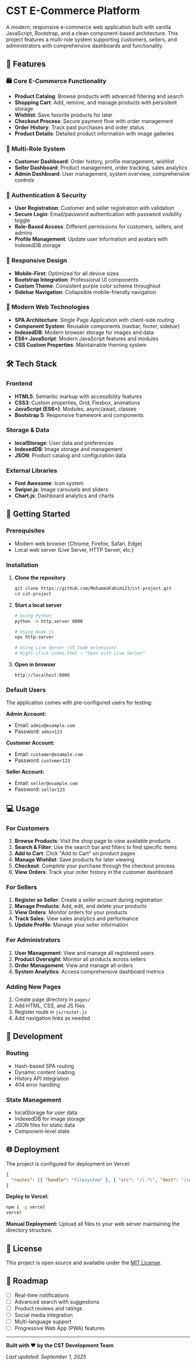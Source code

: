 # CST E-Commerce Platform

A modern, responsive e-commerce web application built with vanilla JavaScript, Bootstrap, and a clean component-based architecture. This project features a multi-role system supporting customers, sellers, and administrators with comprehensive dashboards and functionality.

## 🌟 Features

### 🛍️ **Core E-Commerce Functionality**

- **Product Catalog**: Browse products with advanced filtering and search
- **Shopping Cart**: Add, remove, and manage products with persistent storage
- **Wishlist**: Save favorite products for later
- **Checkout Process**: Secure payment flow with order management
- **Order History**: Track past purchases and order status
- **Product Details**: Detailed product information with image galleries

### 👥 **Multi-Role System**

- **Customer Dashboard**: Order history, profile management, wishlist
- **Seller Dashboard**: Product management, order tracking, sales analytics
- **Admin Dashboard**: User management, system overview, comprehensive controls

### 🔐 **Authentication & Security**

- **User Registration**: Customer and seller registration with validation
- **Secure Login**: Email/password authentication with password visibility toggle
- **Role-Based Access**: Different permissions for customers, sellers, and admins
- **Profile Management**: Update user information and avatars with IndexedDB storage

### 📱 **Responsive Design**

- **Mobile-First**: Optimized for all device sizes
- **Bootstrap Integration**: Professional UI components
- **Custom Theme**: Consistent purple color scheme throughout
- **Sidebar Navigation**: Collapsible mobile-friendly navigation

### 🚀 **Modern Web Technologies**

- **SPA Architecture**: Single Page Application with client-side routing
- **Component System**: Reusable components (navbar, footer, sidebar)
- **IndexedDB**: Modern browser storage for images and data
- **ES6+ JavaScript**: Modern JavaScript features and modules
- **CSS Custom Properties**: Maintainable theming system

## 🛠️ **Tech Stack**

### **Frontend**

- **HTML5**: Semantic markup with accessibility features
- **CSS3**: Custom properties, Grid, Flexbox, animations
- **JavaScript (ES6+)**: Modules, async/await, classes
- **Bootstrap 5**: Responsive framework and components

### **Storage & Data**

- **localStorage**: User data and preferences
- **IndexedDB**: Image storage and management
- **JSON**: Product catalog and configuration data

### **External Libraries**

- **Font Awesome**: Icon system
- **Swiper.js**: Image carousels and sliders
- **Chart.js**: Dashboard analytics and charts

## 🚀 **Getting Started**

### **Prerequisites**

- Modern web browser (Chrome, Firefox, Safari, Edge)
- Local web server (Live Server, HTTP Server, etc.)

### **Installation**

1. **Clone the repository**

   ```bash
   git clone https://github.com/MohamedFahim123/cst-project.git
   cd cst-project
   ```

2. **Start a local server**

   ```bash
   # Using Python
   python -m http.server 8000

   # Using Node.js
   npx http-server

   # Using Live Server (VS Code extension)
   # Right-click index.html → "Open with Live Server"
   ```

3. **Open in browser**
   ```
   http://localhost:8000
   ```

### **Default Users**

The application comes with pre-configured users for testing:

**Admin Account:**

- Email: `admin@example.com`
- Password: `admin123`

**Customer Account:**

- Email: `customer@example.com`
- Password: `customer123`

**Seller Account:**

- Email: `seller@example.com`
- Password: `seller123`

## 💻 **Usage**

### **For Customers**

1. **Browse Products**: Visit the shop page to view available products
2. **Search & Filter**: Use the search bar and filters to find specific items
3. **Add to Cart**: Click "Add to Cart" on product pages
4. **Manage Wishlist**: Save products for later viewing
5. **Checkout**: Complete your purchase through the checkout process
6. **View Orders**: Track your order history in the customer dashboard

### **For Sellers**

1. **Register as Seller**: Create a seller account during registration
2. **Manage Products**: Add, edit, and delete your products
3. **View Orders**: Monitor orders for your products
4. **Track Sales**: View sales analytics and performance
5. **Update Profile**: Manage your seller information

### **For Administrators**

1. **User Management**: View and manage all registered users
2. **Product Oversight**: Monitor all products across sellers
3. **Order Management**: View and manage all orders
4. **System Analytics**: Access comprehensive dashboard metrics

### **Adding New Pages**

1. Create page directory in `pages/`
2. Add HTML, CSS, and JS files
3. Register route in `js/router.js`
4. Add navigation links as needed

## 🔧 **Development**

### **Routing**

- Hash-based SPA routing
- Dynamic content loading
- History API integration
- 404 error handling

### **State Management**

- localStorage for user data
- IndexedDB for image storage
- JSON files for static data
- Component-level state

## 🌐 **Deployment**

The project is configured for deployment on Vercel:

```json
{
  "routes": [{ "handle": "filesystem" }, { "src": "/(.*)", "dest": "/index.html" }]
}
```

**Deploy to Vercel:**

```bash
npm i -g vercel
vercel
```

**Manual Deployment:**
Upload all files to your web server maintaining the directory structure.

## 📄 **License**

This project is open source and available under the [MIT License](LICENSE).

## 🎯 **Roadmap**

- [ ] Real-time notifications
- [ ] Advanced search with suggestions
- [ ] Product reviews and ratings
- [ ] Social media integration
- [ ] Multi-language support
- [ ] Progressive Web App (PWA) features

---

**Built with ❤️ by the CST Development Team**

_Last updated: September 1, 2025_
